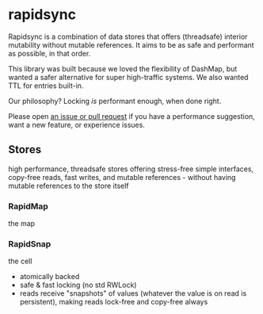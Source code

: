 # rapidsync

Rapidsync is a combination of data stores that offers (threadsafe) interior mutability without mutable references. It aims to be as safe and performant as possible, in that order.

This library was built because we loved the flexibility of DashMap, but wanted a safer alternative for super high-traffic systems. We also wanted TTL for entries built-in.

Our philosophy? Locking *is* performant enough, when done right.

Please open [an issue or pull request](https://github.com/edwardwc/rapidsync/pulls) if you have a performance suggestion, want a new feature, or experience issues.

## Stores
high performance, threadsafe stores offering stress-free simple interfaces, copy-free reads, fast writes, and mutable references - without having mutable references to the store itself
### RapidMap
the map
### RapidSnap
the cell
- atomically backed
- safe & fast locking (no std RWLock)
- reads receive "snapshots" of values (whatever the value is on read is persistent), making reads lock-free and copy-free always
